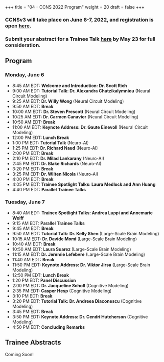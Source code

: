 +++
title = "04 - CCNS 2022 Program"
weight = 20
draft = false
+++

### CCNSv3 will take place on June 6-7, 2022, and registration is open [here](https://www.crowdcast.io/e/ccnsv3/register).

### Submit your abstract for a Trainee Talk [here](https://forms.gle/thSZWMyr4uxHQLJi9) by May 23 for full consideration.

## Program
### Monday, June 6
* 8:45 AM EDT: **Welcome and Introduction: Dr. Scott Rich**
* 9:00 AM EDT: **Tutorial Talk: Dr. Alexandra Chatzikalymniou** (Neural Circuit Modeling)
* 9:25 AM EDT: **Dr. Willy Wong** (Neural Circuit Modeling) 
* 9:50 AM EDT: **Break**
* 10:00 AM EDT: **Dr. Steven Prescott** (Neural Circuit Modeling) 
* 10:25 AM EDT: **Dr. Carmen Canavier** (Neural Circuit Modeling)
* 10:50 AM EDT: **Break**
* 11:00 AM EDT: **Keynote Address: Dr. Gaute Einevoll** (Neural Circuit Modeling)
* 12:00 PM EDT: **Lunch Break**
* 1:00 PM EDT: **Tutorial Talk** (Neuro-AI)
* 1:25 PM EDT: **Dr. Richard Naud** (Neuro-AI)
* 2:00 PM EDT: **Break**
* 2:10 PM EDT: **Dr. Milad Lankarany** (Neuro-AI)
* 2:45 PM EDT: **Dr. Blake Richards** (Neuro-AI)
* 3:20 PM EDT: **Break**
* 3:25 PM EDT: **Dr. Wilten Nicola** (Neuro-AI)
* 4:00 PM EDT: **Break**
* 4:05 PM EDT: **Trainee Spotlight Talks: Laura Medlock and Ann Huang**
* 4:40 PM EDT: **Parallel Trainee Talks**


### Tuesday, June 7
* 8:40 AM EDT: **Trainee Spotlight Talks: Andrea Luppi and Annemarie Wolff**
* 9:15 AM EDT: **Parallel Trainee Talks**
* 9:45 AM EDT: **Break**
* 9:50 AM EDT: **Tutorial Talk: Dr. Kelly Shen** (Large-Scale Brain Modeling)
* 10:15 AM EDT: **Dr. Davide Momi** (Large-Scale Brain Modeling)
* 10:40 AM EDT: **Break**
* 10:50 AM EDT: **Laura Suarez** (Large-Scale Brain Modeling)
* 11:15 AM EDT: **Dr. Jeremie Lefebvre** (Large-Scale Brain Modeling)
* 11:40 AM EDT: **Break**
* 11:50 PM EDT: **Keynote Address: Dr. Viktor Jirsa** (Large-Scale Brain Modeling)
* 12:50 PM EDT: **Lunch Break**
* 1:20 PM EDT: **Panel Discussion**
* 2:00 PM EDT: **Dr. Jacqueline Scholl** (Cognitive Modeling)
* 2:35 PM EDT: **Casper Hesp** (Cognitive Modeling)
* 3:10 PM EDT: **Break**
* 3:20 PM EDT: **Tutorial Talk: Dr. Andreea Diaconescu** (Cognitive Modeling)
* 3:45 PM EDT: **Break**
* 3:50 PM EDT: **Keynote Address: Dr. Cendri Hutcherson** (Cognitive Modeling)
* 4:50 PM EDT: **Concluding Remarks**

## Trainee Abstracts
Coming Soon!
